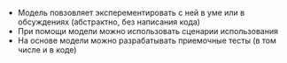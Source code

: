 - Модель повзовляет эксперементировать с ней в уме или в обсуждениях (абстрактно, без написания кода)
- При помощи модели можно использовать сценарии использования
- На основе модели можно разрабатывать приемочные тесты (в том числе и в коде)
